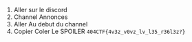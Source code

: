 1. Aller sur le discord
2. Channel Annonces
3. Aller Au debut du channel
4. Copier Coler Le SPOILER
`404CTF{4v3z_v0vz_lv_l35_r36l3z?}`
